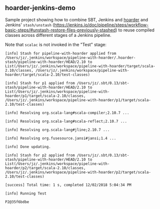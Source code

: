 ## hoarder-jenkins-demo

Sample project showing how to combine SBT, Jenkins and
[hoarder](https://github.com/romanowski/hoarder) and 
Jenkins' `stash/unstash` (https://jenkins.io/doc/pipeline/steps/workflow-basic-steps/#unstash-restore-files-previously-stashed) to reuse compiled classes across different stages of a Jenkins pipeline.

Note that `scalac` is not invoked in the "Test" stage:

```
[info] Stash for pipeline-with-hoarder applied from /Users/jz/.jenkins/workspace/pipeline-with-hoarder/.hoarder-stash/pipeline-with-hoarder/HEAD/2.10 to List(/Users/jz/.jenkins/workspace/pipeline-with-hoarder/target/scala-2.10/classes, /Users/jz/.jenkins/workspace/pipeline-with-hoarder/target/scala-2.10/test-classes)

[info] Stash for p1 applied from /Users/jz/.sbt/0.13/sbt-stash/pipeline-with-hoarder/HEAD/2.10 to List(/Users/jz/.jenkins/workspace/pipeline-with-hoarder/p1/target/scala-2.10/classes, /Users/jz/.jenkins/workspace/pipeline-with-hoarder/p1/target/scala-2.10/test-classes)

[info] Resolving org.scala-lang#scala-compiler;2.10.7 ...

[info] Resolving org.scala-lang#scala-reflect;2.10.7 ...

[info] Resolving org.scala-lang#jline;2.10.7 ...

[info] Resolving org.fusesource.jansi#jansi;1.4 ...

[info] Done updating.

[info] Stash for p2 applied from /Users/jz/.sbt/0.13/sbt-stash/pipeline-with-hoarder/HEAD/2.10 to List(/Users/jz/.jenkins/workspace/pipeline-with-hoarder/p2/target/scala-2.10/classes, /Users/jz/.jenkins/workspace/pipeline-with-hoarder/p2/target/scala-2.10/test-classes)

[success] Total time: 1 s, completed 12/02/2018 5:04:34 PM

[info] Running Test 

P2@35f6bdbe

```